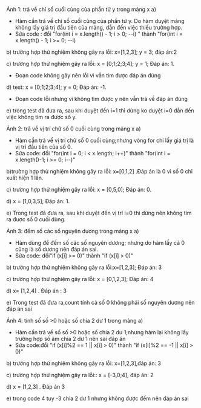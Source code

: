 Ảnh 1: trả về chỉ số cuối cùng của phần tử y trong mảng x
a)
- Hàm cần trả về chỉ số cuối cùng của phần tử y. Do hàm duyệt mảng không lấy giá trị đầu tiên của mảng, dẫn đến việc thiếu trường hợp.
- Sửa code : đổi "for(int i = x.length() - 1; i > 0; --i) " thành "for(int i = x.length() - 1; i >= 0; --i)
  
b) trường hợp thử nghiệm không gây ra lỗi: x=[1,2,3]; y = 3; đáp án:2

c) trường hợp thử nghiệm gây ra lỗi: x = [0;1;2;3;4]; y = 1; Đáp án: 1.
- Đoạn code không gây nên lỗi vì vẫn tìm được đáp án đúng

d) test: x = [0;1;2;3;4]; y = 0; Đáp án: -1.
- Đoạn code lỗi nhưng vì không tìm được y nên vẫn trả về đáp án đúng

e) trong test đã đưa ra, sau khi duyệt đến i=1 thì dừng ko duyệt i=0 dẫn đến việc không tìm ra được số y.

Ảnh 2: trả về vị trí chữ số 0 cuối cùng trong mảng x
a)
- Hàm cần trả về vị trí chữ số 0 cuối cùng;nhưng vòng for chỉ lấy giá trị là vị trí đầu tiên của số 0.
- Sửa code: đổi "for(int i = 0; i < x.length; i++)" thành "for(int i = x.length()-1; i >= 0; i--)"

b)trường hợp thử nghiệm không gây ra lỗi: x=[0,1,2] .Đáp án là 0 vì số 0 chỉ xuất hiện 1 lần.

c) trường hợp thử nghiệm gây ra lỗi: x = [0,5,0]; Đáp án: 0.

d) x = [1,0,3,5]; Đáp án: 1.

e) Trong test đã đưa ra, sau khi duyệt đến vị trí i=0 thì dừng nên không tìm ra được số 0 cuối dùng.

Ảnh 3: đếm số các số nguyên dương trong mảng x
a)
 - Hàm dùng để đếm số các số nguyên dương; nhưng do hàm lấy cả 0 cũng là số dương nên đáp án sai.
 - Sửa code: đổi"if (x[i] >= 0)" thành "if (x[i] > 0)"

b) trường hợp thử nghiệm không gây ra lỗi:x=[1,2,3]; Đáp án: 3

c) trường hợp thử nghiệm gây ra lỗi: x = [0,1,2,3]; Đáp án: 4

d) x= [1,2,4] . Đáp án : 3

e) Trong test đã đưa ra,count tính cả số 0 không phải số nguyên dương nên đáp án sai

Ảnh 4: tính số số >0 hoặc số chia 2 dư 1 trong mảng
a)
 - Hàm cần trả về số số >0 hoặc số chia 2 dư 1;nhưng hàm lại không lấy trường hợp số âm chia 2 dư 1 nên sai đáp án
 - Sửa code:đổi "if (x[i]%2 == 1 || x[i] > 0)" thành "if (x[i]%2 == -1 || x[i] > 0)"

b) trường hợp thử nghiệm không gây ra lỗi: x=[1,2,3],đáp án: 3

c) trường hợp thử nghiệm gây ra lỗi:: x = [-3,0;4], đáp án: 2

d) x = [1,2,3] . Đáp án 3

e) trong code 4 tuy -3 chia 2 dư 1 nhưng không được đếm nên đáp án sai

